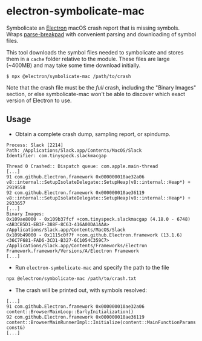 # electron-symbolicate-mac

Symbolicate an [Electron](https://www.electronjs.org/) macOS crash report that is
missing symbols. Wraps [parse-breakpad](https://github.com/nornagon/parse-breakpad) with
convenient parsing and downloading of symbol files.

This tool downloads the symbol files needed to symbolicate and stores them in a
`cache` folder relative to the module. These files are large (~400MB) and may
take some time download initially.

```
$ npx @electron/symbolicate-mac /path/to/crash
```

Note that the crash file must be the _full_ crash, including the "Binary
Images" section, or else symbolicate-mac won't be able to discover which exact
version of Electron to use.

## Usage

- Obtain a complete crash dump, sampling report, or spindump.

```
Process: Slack [2214]
Path: /Applications/Slack.app/Contents/MacOS/Slack
Identifier: com.tinyspeck.slackmacgap

Thread 0 Crashed:: Dispatch queue: com.apple.main-thread
[...]
91 com.github.Electron.framework 0x000000010ae32a06 v8::internal::SetupIsolateDelegate::SetupHeap(v8::internal::Heap*) + 2919558
92 com.github.Electron.framework 0x000000010ae36119 v8::internal::SetupIsolateDelegate::SetupHeap(v8::internal::Heap*) + 2933657
[...]
Binary Images:
0x109ae8000 - 0x109b37fcf +com.tinyspeck.slackmacgap (4.18.0 - 6748) <AB3CB5D1-EB3F-388F-8C63-416A00DA1AAA> /Applications/Slack.app/Contents/MacOS/Slack
0x109b49000 - 0x1115c0f7f +com.github.Electron.framework (13.1.6) <36C7F681-FAD6-3CD1-B327-6C1054C359C7> /Applications/Slack.app/Contents/Frameworks/Electron Framework.framework/Versions/A/Electron Framework
[...]
```

- Run `electron-symbolicate-mac` and specify the path to the file

```sh
npx @electron/symbolicate-mac /path/to/crash.txt
```

- The crash will be printed out, with symbols resolved:

```
[...]
91 com.github.Electron.framework 0x000000010ae32a06 content::BrowserMainLoop::EarlyInitialization()
92 com.github.Electron.framework 0x000000010ae36119 content::BrowserMainRunnerImpl::Initialize(content::MainFunctionParams const&)
[...]
```
